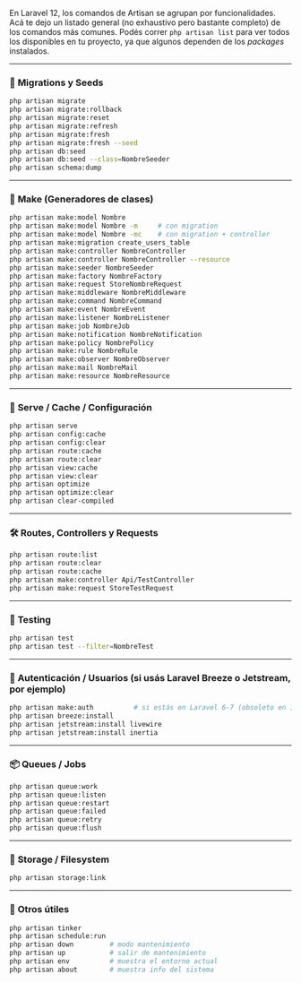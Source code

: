 En Laravel 12, los comandos de Artisan se agrupan por funcionalidades. Acá te dejo un listado general (no exhaustivo pero bastante completo) de los comandos más comunes. Podés correr `php artisan list` para ver todos los disponibles en tu proyecto, ya que algunos dependen de los *packages* instalados.

---

### 🔧 **Migrations y Seeds**

```bash
php artisan migrate
php artisan migrate:rollback
php artisan migrate:reset
php artisan migrate:refresh
php artisan migrate:fresh
php artisan migrate:fresh --seed
php artisan db:seed
php artisan db:seed --class=NombreSeeder
php artisan schema:dump
```

---

### 🎨 **Make (Generadores de clases)**

```bash
php artisan make:model Nombre
php artisan make:model Nombre -m     # con migration
php artisan make:model Nombre -mc    # con migration + controller
php artisan make:migration create_users_table
php artisan make:controller NombreController
php artisan make:controller NombreController --resource
php artisan make:seeder NombreSeeder
php artisan make:factory NombreFactory
php artisan make:request StoreNombreRequest
php artisan make:middleware NombreMiddleware
php artisan make:command NombreCommand
php artisan make:event NombreEvent
php artisan make:listener NombreListener
php artisan make:job NombreJob
php artisan make:notification NombreNotification
php artisan make:policy NombrePolicy
php artisan make:rule NombreRule
php artisan make:observer NombreObserver
php artisan make:mail NombreMail
php artisan make:resource NombreResource
```

---

### 🚀 **Serve / Cache / Configuración**

```bash
php artisan serve
php artisan config:cache
php artisan config:clear
php artisan route:cache
php artisan route:clear
php artisan view:cache
php artisan view:clear
php artisan optimize
php artisan optimize:clear
php artisan clear-compiled
```

---

### 🛠️ **Routes, Controllers y Requests**

```bash
php artisan route:list
php artisan route:clear
php artisan route:cache
php artisan make:controller Api/TestController
php artisan make:request StoreTestRequest
```

---

### 🧪 **Testing**

```bash
php artisan test
php artisan test --filter=NombreTest
```

---

### 🔐 **Autenticación / Usuarios (si usás Laravel Breeze o Jetstream, por ejemplo)**

```bash
php artisan make:auth          # si estás en Laravel 6-7 (obsoleto en 12)
php artisan breeze:install
php artisan jetstream:install livewire
php artisan jetstream:install inertia
```

---

### 📦 **Queues / Jobs**

```bash
php artisan queue:work
php artisan queue:listen
php artisan queue:restart
php artisan queue:failed
php artisan queue:retry
php artisan queue:flush
```

---

### 🧰 **Storage / Filesystem**

```bash
php artisan storage:link
```

---

### 🧩 **Otros útiles**

```bash
php artisan tinker
php artisan schedule:run
php artisan down         # modo mantenimiento
php artisan up           # salir de mantenimiento
php artisan env          # muestra el entorno actual
php artisan about        # muestra info del sistema
```
